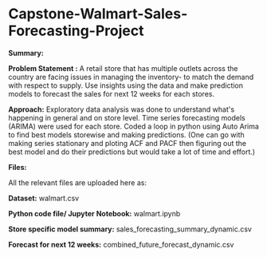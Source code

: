 # Capstone-Walmart-Sales-Forecasting-Project

**Summary:**

**Problem Statement :**
  A retail store that has multiple outlets across the country are facing issues in managing the
 inventory- to match the demand with respect to supply. Use insights using the data and make prediction models to forecast the sales for
 next 12 weeks for each stores.

 **Approach:**
Exploratory data analysis was done to understand what's happening in general and on store level. Time series forecasting models (ARIMA) were used for each store. Coded a loop in python using Auto Arima to find best models storewise and making predictions. (One can go with making series stationary and ploting ACF and PACF then figuring out the best model and do their predictions but would take a lot of time and effort.)

 **Files:**
 
 All the relevant files are uploaded here as:
 
 **Dataset:** walmart.csv
 
 **Python code file/ Jupyter Notebook:** walmart.ipynb
 
**Store specific model summary:** sales_forecasting_summary_dynamic.csv

**Forecast for next 12 weeks:** combined_future_forecast_dynamic.csv

